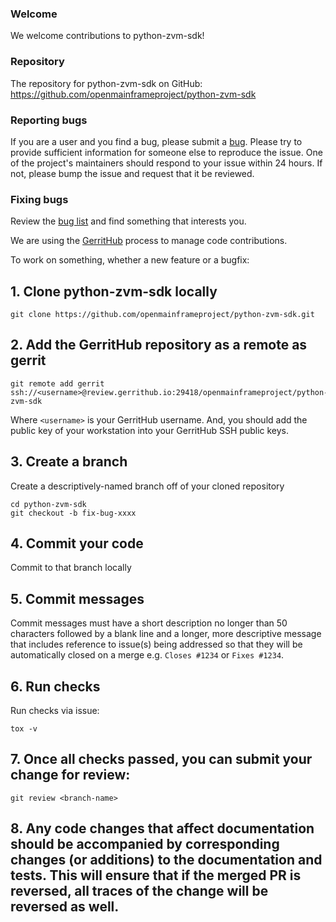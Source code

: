 ### Welcome

We welcome contributions to python-zvm-sdk!


### Repository
The repository for python-zvm-sdk on GitHub:  
https://github.com/openmainframeproject/python-zvm-sdk

### Reporting bugs
If you are a user and you find a bug, please submit a [bug](https://bugs.launchpad.net/python-zvm-sdk). Please try to provide sufficient information for someone else to reproduce the issue. One of the project's maintainers should respond to your issue within 24 hours. If not, please bump the issue and request that it be reviewed.

### Fixing bugs
Review the [bug list](https://bugs.launchpad.net/python-zvm-sdk) and find something that interests you.

We are using the [GerritHub](https://review.gerrithub.io/) process to manage code contributions.

To work on something, whether a new feature or a bugfix:
  ## 1. Clone python-zvm-sdk locally
  ```
  git clone https://github.com/openmainframeproject/python-zvm-sdk.git
  ```
  ## 2. Add the GerritHub repository as a remote as gerrit
  ```
  git remote add gerrit ssh://<username>@review.gerrithub.io:29418/openmainframeproject/python-zvm-sdk
  ```
  Where ```<username>``` is your GerritHub username.
  And, you should add the public key of your workstation into your GerritHub SSH public keys.
 ## 3. Create a branch
  Create a descriptively-named branch off of your cloned repository
  ```
  cd python-zvm-sdk
  git checkout -b fix-bug-xxxx
  ```
  ## 4. Commit your code
  Commit to that branch locally
  
  ## 5. Commit messages
  Commit messages must have a short description no longer than 50 characters followed by a blank line and a longer, more descriptive message that includes reference to issue(s) being addressed so that they will be automatically closed on a merge e.g. ```Closes #1234``` or ```Fixes #1234```.
 ## 6. Run checks
  
  Run checks via issue:
  ```
  tox -v
  ```
 ## 7. Once all checks passed, you can submit your change for review:
  ```
  git review <branch-name>
  ```
##  8. Any code changes that affect documentation should be accompanied by corresponding changes (or additions) to the documentation and tests. This will ensure that if the merged PR is reversed, all traces of the change will be reversed as well.
